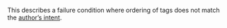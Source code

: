 This describes a failure condition where ordering of tags does not match the [author’s intent](https://www.pdfa.org/glossary-of-accessibility-terminology-in-pdf/#authors-intent).

